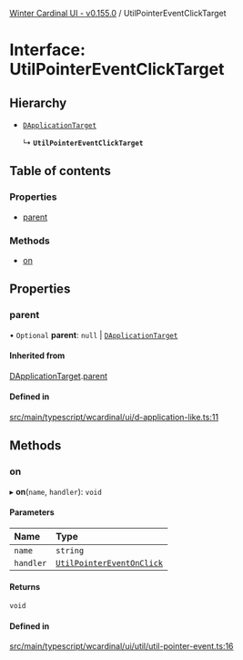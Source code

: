 [Winter Cardinal UI - v0.155.0](../index.md) / UtilPointerEventClickTarget

# Interface: UtilPointerEventClickTarget

## Hierarchy

- [`DApplicationTarget`](DApplicationTarget.md)

  ↳ **`UtilPointerEventClickTarget`**

## Table of contents

### Properties

- [parent](UtilPointerEventClickTarget.md#parent)

### Methods

- [on](UtilPointerEventClickTarget.md#on)

## Properties

### parent

• `Optional` **parent**: ``null`` \| [`DApplicationTarget`](DApplicationTarget.md)

#### Inherited from

[DApplicationTarget](DApplicationTarget.md).[parent](DApplicationTarget.md#parent)

#### Defined in

[src/main/typescript/wcardinal/ui/d-application-like.ts:11](https://github.com/winter-cardinal/winter-cardinal-ui/blob/v0.155.0/src/main/typescript/wcardinal/ui/d-application-like.ts#L11)

## Methods

### on

▸ **on**(`name`, `handler`): `void`

#### Parameters

| Name | Type |
| :------ | :------ |
| `name` | `string` |
| `handler` | [`UtilPointerEventOnClick`](../index.md#utilpointereventonclick) |

#### Returns

`void`

#### Defined in

[src/main/typescript/wcardinal/ui/util/util-pointer-event.ts:16](https://github.com/winter-cardinal/winter-cardinal-ui/blob/v0.155.0/src/main/typescript/wcardinal/ui/util/util-pointer-event.ts#L16)
